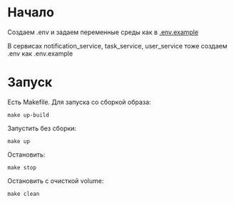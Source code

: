 # Начало

Создаем .env и задаем переменные среды как в [.env.example](./.env.example)

В сервисах notification_service, task_service, user_service тоже создаем .env как .env.example

# Запуск

Есть Makefile. Для запуска со сборкой образа: 
```shell
make up-build
```

Запустить без сборки:
```shell
make up
```

Остановить:
```shell
make stop
```

Остановить с очисткой volume:
```shell
make clean
```